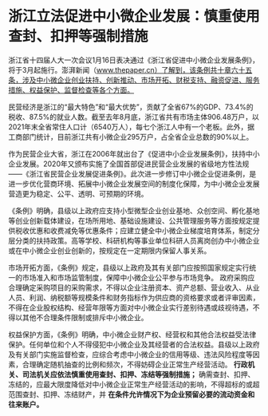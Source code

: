 # 浙江立法促进中小微企业发展：慎重使用查封、扣押等强制措施

浙江省十四届人大一次会议1月16日表决通过《浙江省促进中小微企业发展条例》，将于3月起施行。澎湃新闻（www.thepaper.cn）了解到，该条例共十章六十五条，涉及中小微企业创业扶持、创新推动、市场开拓、财税支持、融资促进、服务措施、权益保护、监督检查等各个方面。

民营经济是浙江的“最大特色”和“最大优势”，贡献了全省67%的GDP、73.4%的税收、87.5%的就业人数。截至去年8月底，浙江省共有市场主体906.48万户，以2021年末全省常住人口计（6540万人），每七个浙江人中有一个老板。此外，据工商部门统计，目前浙江共有小微企业295万户，占全省企业总数的90%以上。

作为民营企业大省，浙江在2006年就出台了《促进中小企业发展条例》，扶持中小企业发展。2020年又颁布实施了全国首部促进民营企业发展的省级地方性法规——《浙江省民营企业发展促进条例》。此次进一步修订中小微企业促进条例，是进一步优化营商环境、拓展中小微企业发展空间的制度化保障，为中小微企业发展营造更为稳定、公平、透明、可预期的环境。

《条例》明确，县级以上政府应支持小型微型企业创业基地、众创空间、孵化基地等创业创新载体建设，在场所用地、基础设施建设、公共管理服务等方面按规定提供税收优惠和收费减免等优惠条件；应建立健全中小微企业梯度培育体系，制定分层分类的扶持政策。高等学校、科研机构等事业单位科研人员离岗创办中小微企业或在中小微企业创业创新的，按规定在一定期限内保留人事关系。

市场开拓方面，《条例》规定，县级以上政府及其有关部门应按照国家规定实行统一的市场准入和市场监管制度，保障中小微企业公平参与市场竞争。
政府采购应合理确定采购项目的采购需求，不得以企业注册资本、资产总额、营业收入、从业人员、利润、纳税额等规模条件和财务指标作为供应商的资格要求或者评审因素，不得在企业股权结构、经营年限等方面对中小微企业实行差别待遇或歧视待遇，不得以其他不合理条件限制或排斥中小微企业。

权益保护方面，《条例》明确，中小微企业财产权、经营权和其他合法权益受法律保护。任何单位和个人不得侵犯中小微企业及其经营者的合法权益。县级以上政府及有关部门实施监督检查，应综合考虑中小微企业的信用等级、违法风险程度等因素，合理确定随机抽查的比例和频次，不得妨碍企业正常生产经营活动。
**行政机关、司法机关应依法慎重使用查封、扣押、冻结等强制措施；**
确需查封、扣押、冻结的，应最大限度降低对中小微企业正常生产经营活动的影响，不得超标的或超范围查封、扣押、冻结财产，并
**在条件允许情况下为企业预留必要的流动资金和往来账户。**

